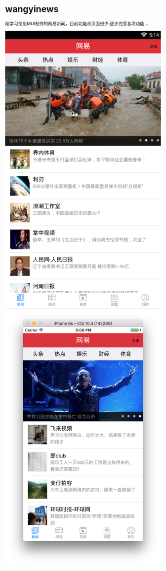 # wangyinews
刚学习使用MUI制作的网易新闻，目前功能和页面很少.逐步完善各项功能...


![image](https://github.com/DDCry/wangyinews/blob/master/imgs/screenshot_Android.png) 
![image](https://github.com/DDCry/wangyinews/blob/master/imgs/screenshot_iOS.png) 
